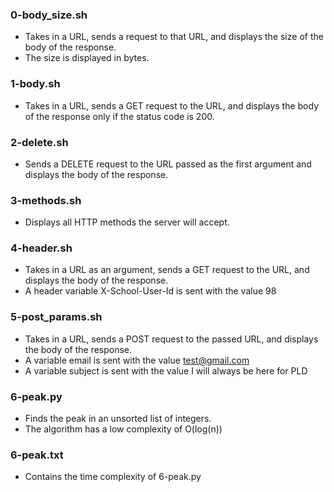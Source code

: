 ### 0-body_size.sh
- Takes in a URL, sends a request to that URL, and displays the size of the
  body of the response.
- The size is displayed in bytes.
### 1-body.sh
- Takes in a URL, sends a GET request to the URL, and displays the body of the
  response only if the status code is 200.
### 2-delete.sh
- Sends a DELETE request to the URL passed as the first argument and displays
  the body of the response.
### 3-methods.sh
- Displays all HTTP methods the server will accept.
### 4-header.sh
- Takes in a URL as an argument, sends a GET request to the URL, and displays
  the body of the response.
- A header variable X-School-User-Id is sent with the value 98
### 5-post_params.sh
- Takes in a URL, sends a POST request to the passed URL, and displays the body
  of the response.
- A variable email is sent with the value test@gmail.com
- A variable subject is sent with the value I will always be here for PLD
### 6-peak.py
- Finds the peak in an unsorted list of integers.
- The algorithm has a low complexity of O(log(n))
### 6-peak.txt
- Contains the time complexity of 6-peak.py
